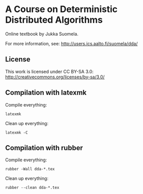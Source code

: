 A Course on Deterministic Distributed Algorithms
================================================

Online textbook by Jukka Suomela.

For more information, see:
http://users.ics.aalto.fi/suomela/dda/


License
-------

This work is licensed under CC BY-SA 3.0:
http://creativecommons.org/licenses/by-sa/3.0/


Compilation with latexmk
------------------------

Compile everything:

    latexmk

Clean up everything:

    latexmk -C


Compilation with rubber
-----------------------

Compile everything:

    rubber -Wall dda-*.tex

Clean up everything:

    rubber --clean dda-*.tex

